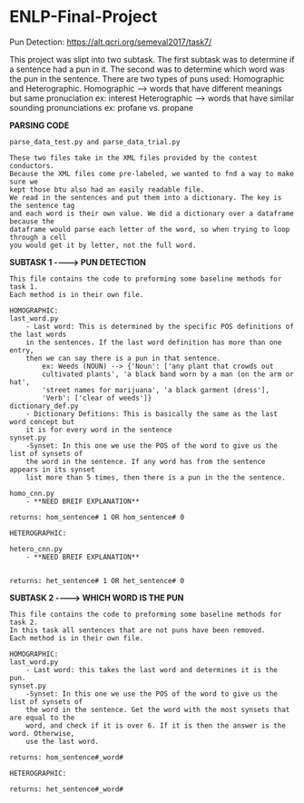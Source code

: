 # ENLP-Final-Project
Pun Detection: https://alt.qcri.org/semeval2017/task7/

This project was slipt into two subtask. The first subtask was to determine if a sentence had a pun in it. The second was to determine which word was the pun in the sentence. 
There are two types of puns used: Homographic and Heterographic. 
Homographic --> words that have different meanings but same pronuciation 
	ex: interest
Heterographic --> words that have similar sounding pronunciations
	ex: profane vs. propane

**PARSING CODE**

	parse_data_test.py and parse_data_trial.py
	
	These two files take in the XML files provided by the contest conductors. 
	Because the XML files come pre-labeled, we wanted to fnd a way to make sure we 
	kept those btu also had an easily readable file. 
	We read in the sentences and put them into a dictionary. The key is the sentence tag
	and each word is their own value. We did a dictionary over a dataframe because the 
	dataframe would parse each letter of the word, so when trying to loop through a cell
	you would get it by letter, not the full word. 
	
**SUBTASK 1 ----> PUN DETECTION**
	
	This file contains the code to preforming some baseline methods for task 1.
	Each method is in their own file. 
	
	HOMOGRAPHIC:
	last_word.py
		- Last word: This is determined by the specific POS definitions of the last words 
		in the sentences. If the last word definition has more than one entry, 
		then we can say there is a pun in that sentence. 
			ex: Weeds (NOUN) --> {'Noun': ['any plant that crowds out 
			cultivated plants', 'a black band worn by a man (on the arm or hat', 
			'street names for marijuana', 'a black garment (dress'], 
			'Verb': ['clear of weeds']} 
	dictionary_def.py
		- Dictionary Defitions: This is basically the same as the last word concept but
		it is for every word in the sentence
	synset.py
		-Synset: In this one we use the POS of the word to give us the list of synsets of 
		the word in the sentence. If any word has from the sentence appears in its synset 
		list more than 5 times, then there is a pun in the the sentence. 
		
	homo_cnn.py
		- **NEED BREIF EXPLANATION**
		
	returns: hom_sentence# 1 OR hom_sentence# 0
	
	HETEROGRAPHIC:
	
	hetero_cnn.py
		- **NEED BREIF EXPLANATION**
	
	
	returns: het_sentence# 1 OR het_sentence# 0
	
		
**SUBTASK 2 ----> WHICH WORD IS THE PUN**
	
	This file contains the code to preforming some baseline methods for task 2. 
	In this task all sentences that are not puns have been removed.
	Each method is in their own file. 
	
	HOMOGRAPHIC:
	last_word.py
		- Last word: this takes the last word and determines it is the pun. 
	synset.py
		-Synset: In this one we use the POS of the word to give us the list of synsets of 
		the word in the sentence. Get the word with the most synsets that are equal to the
		word, and check if it is over 6. If it is then the answer is the word. Otherwise, 
		use the last word. 
	
	returns: hom_sentence#_word#
	
	HETEROGRAPHIC:

	returns: het_sentence#_word#

